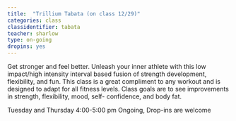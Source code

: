 ```yaml
---
title:  "Trillium Tabata (on class 12/29)"
categories: class
classidentifier: tabata
teacher: sharlow
type: on-going
dropins: yes
---
```

Get stronger and feel better. Unleash your inner athlete with this low impact/high intensity interval based fusion of strength development, flexibility, and fun. This class is a great compliment to any workout and is designed to adapt for all fitness levels. Class goals are to see improvements in strength, flexibility, mood, self- confidence, and body fat.

Tuesday and Thursday 4:00-5:00 pm Ongoing, Drop-ins are welcome

